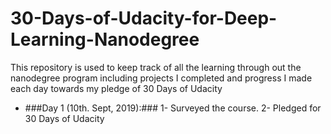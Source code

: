 # 30-Days-of-Udacity-for-Deep-Learning-Nanodegree
This repository is used to keep track of all the learning through out the nanodegree program including projects I completed and progress I made each day towards my pledge of 30 Days of Udacity

- ###Day 1 (10th. Sept, 2019):###
1- Surveyed the course.
2- Pledged for 30 Days of Udacity
